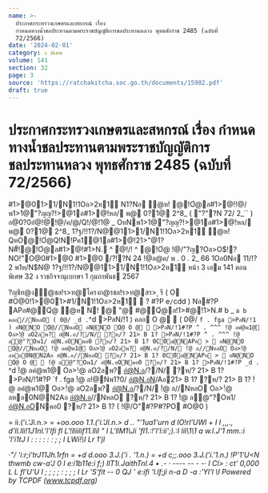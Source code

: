 ```yaml
---
name: >-
  ประกาศกระทรวงเกษตรและสหกรณ์ เรื่อง
  กำหนดทางน้ำชลประทานตามพระราชบัญญัติการชลประทานหลวง พุทธศักราช 2485 (ฉบับที่
  72/2566)
date: '2024-02-01'
category: ง พิเศษ
volume: 141
section: 32
page: 3
source: 'https://ratchakitcha.soc.go.th/documents/15902.pdf'
draft: true
---
```


# ประกาศกระทรวงเกษตรและสหกรณ์ เรื่อง กำหนดทางน้ำชลประทานตามพระราชบัญญัติการชลประทานหลวง พุทธศักราช 2485 (ฉบับที่ 72/2566)

#1>@01>1/N1!1Oล>2ห1์ N1?Nอ ํ@ห! @!Oํ@ล#1>@!!@/พ1>1@"?ญญ?!>@1ล#1>@!หล/ พ@ 0?1@ 2^8_ ( "?"?N 72/ 2_`` ) อ@0?0อํ@!@!@/ค/@/Q!/@!1@ _ OหNพ1>1@"?ญญ?!>@1ล#1>@!หล/ พ@ 0?1@ 2^8_ 1?ฐ/!!1?/N@@11>1/N1!1Oล>2ห1์ ํ@ห! QหO@!Oํ@Q!N!Pค1@1ล#1>@!21>"@1? N#็!@!Oํ@ล#1>@!#1>N. ^ ํ@!/! ^ @!Oํ@ !@/"?ญ?Oล>O$!?NO!"O@0#1>@0 #1>@0  /?!?N 24 !@ล@ค/ พ . 0 . 2_ 66 1Oอ0Nอ 11/!?2 พ1ห/N$N@ 1?ฐ/!!1?/N@@11>1/N1!1Oล>2ห1์ หน้า 3 เลม 141 ตอนพิเศษ 32 ง ราชกิจจานุเบกษา 1 กุมภาพันธ 2567

?ญชีท@ง้ํ@ชล!ร>ท@โครงก@รชล!ร>ท@สร> ุ รี ( O #O@0!1>@01>#1/N1!1Oล>2ห1์  ? #?P e` / `cdd ) Nล#?P APอ#@Qํ@ ํ@ห N! @ "@ #@Qํ@ล!1>#@!1>N.# b _ ` a b คลอ//NหลO ( 0@/ _d . `^d >PลN/!1 ) คลอ O @  ( 0@/ `f . fga >PลN/!1 ) อN@NO Qํ@//NหลO อN@NO Qํ@ O @  >PลN/!1#?P ^ . ^^^ !ํ@ ลคํ@พ1@ Oล>!ํ@ ลO2ลพ? อํ@N.อ/?/N/ ?ห/? 21> B 1? >PลN/!1#?P ^ . ^^^ !ํ@ ลํ@"?Oพ1/ อํ@N.อONคอ0 ?ห/? 21> B 1? 0C0์ล@NAPอ >  อN@NO Qํ@//NหลO !ํ@ ลคํ@พ1@ Oล>!ํ@ ลO2ลพ? อํ@N.อ/?/N/ !ํ@ ล//NหลO Oล>!ํ@ ลหอ0N@N2Aอ อํ@N.อ//NหลO ?ห/? 21> B 1? 0C0์ล@NAPอ >  อN@NO Qํ@ O @  !ํ@ ลํ@"?Oพ1/ อํ@N.อONคอ0 ?ห/? 21> B 1? >PลN/!1#?P _d . `^d !ํ@ ลคํ@พ1@ Oล>!ํ@ ลO2ลพ? อํ@N.อ/?/N/ ?ห/? 21> B 1? >PลN/!1#?P `f . fga !ํ@ ล!@Nพ1?0/ อํ@N.อN/Aอ21> B 1? ?ห/? 21> B 1? !ํ@ ลคํ@พ1@ Oล>!ํ@ ลO2ลพ? อํ@N.อ/?/N/ !ํ@ ล//NหลO Oล>!ํ@ ลหอ0N@N2Aอ อํ@N.อ//NหลO ?ห/? 21> B 1? !ํ@ ลํ@"?Oพ1/ อํ@N.อONคอ0 ?ห/? 21> B 1? ( !@/O"#?P#?PO #O@0 )

= ii.('i.'Jl.n.> = +<i>oo.ooo 1.1.('i.'Jl.n.> d .. "'1ua1'urn d IO!rl'UWl + I I ,,,., d'll.lli!1J1nl.'l'lfi fl L'!lliilif11.llil " I L'llM1\Ji 'fl1.:!'l'l:ii';).:I lil\1\1 a w.l.J'1 mm.:i 'l'i1tJ I : : : : : : ; ; I LWi!\I Lr 1'jl

·"/ 'i:r;i'trJ11Jh.1rfn = +d d.ooo 3.J.('i . '1.n.) = +d c;;.ooo 3.J.('i.'1.n.) !P\'1'U<N thwmb cw-a'J 0 I e:i1b11e:i f;) llT1i.JaithTnl.4 • .- · ---- -- - -· I Cl> : ct' 0,000 L L fl'U'U I ; ; ; ; : ; ; ; I Lr 'S'fit -- 0 QJ ' e:ifi 'l.lf;ji n-a D -a :'Yl'l \I Powered by TCPDF (www.tcpdf.org)
